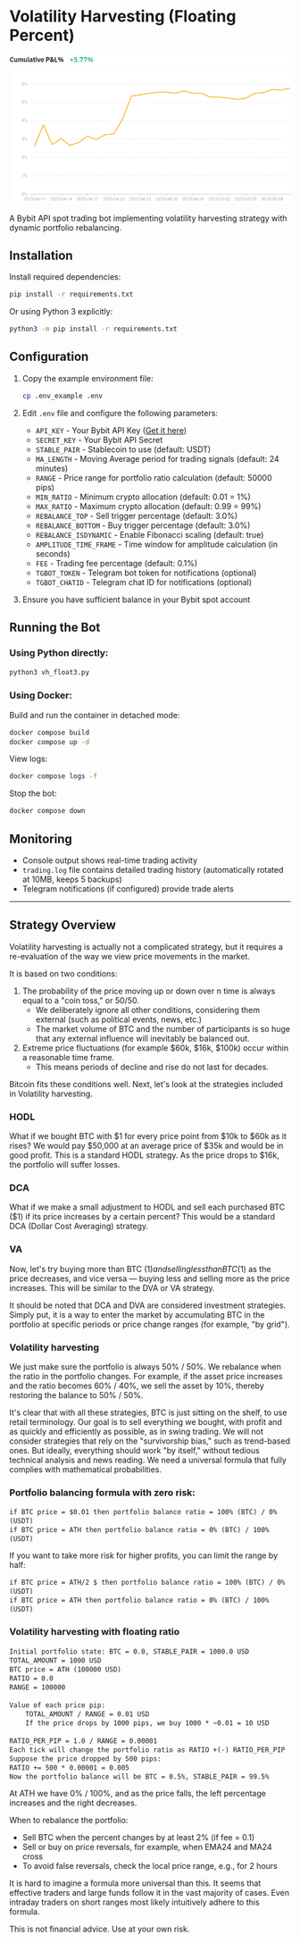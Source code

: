 # Volatility Harvesting (Floating Percent)

![alt text](pnl.png)

A Bybit API spot trading bot implementing volatility harvesting strategy with dynamic portfolio rebalancing.

## Installation

Install required dependencies:

```bash
pip install -r requirements.txt
```

Or using Python 3 explicitly:

```bash
python3 -m pip install -r requirements.txt
```

## Configuration

1. Copy the example environment file:
   ```bash
   cp .env_example .env
   ```

2. Edit `.env` file and configure the following parameters:
   - `API_KEY` - Your Bybit API Key ([Get it here](https://www.bybit.com/app/user/api-management))
   - `SECRET_KEY` - Your Bybit API Secret
   - `STABLE_PAIR` - Stablecoin to use (default: USDT)
   - `MA_LENGTH` - Moving Average period for trading signals (default: 24 minutes)
   - `RANGE` - Price range for portfolio ratio calculation (default: 50000 pips)
   - `MIN_RATIO` - Minimum crypto allocation (default: 0.01 = 1%)
   - `MAX_RATIO` - Maximum crypto allocation (default: 0.99 = 99%)
   - `REBALANCE_TOP` - Sell trigger percentage (default: 3.0%)
   - `REBALANCE_BOTTOM` - Buy trigger percentage (default: 3.0%)
   - `REBALANCE_ISDYNAMIC` - Enable Fibonacci scaling (default: true)
   - `AMPLITUDE_TIME_FRAME` - Time window for amplitude calculation (in seconds)
   - `FEE` - Trading fee percentage (default: 0.1%)
   - `TGBOT_TOKEN` - Telegram bot token for notifications (optional)
   - `TGBOT_CHATID` - Telegram chat ID for notifications (optional)

3. Ensure you have sufficient balance in your Bybit spot account

## Running the Bot

### Using Python directly:

```bash
python3 vh_float3.py
```

### Using Docker:

Build and run the container in detached mode:

```bash
docker compose build
docker compose up -d
```

View logs:

```bash
docker compose logs -f
```

Stop the bot:

```bash
docker compose down
```

## Monitoring

- Console output shows real-time trading activity
- `trading.log` file contains detailed trading history (automatically rotated at 10MB, keeps 5 backups)
- Telegram notifications (if configured) provide trade alerts

--------------

## Strategy Overview

Volatility harvesting is actually not a complicated strategy, but it requires a re-evaluation of the way we view price movements in the market.

It is based on two conditions:
1. The probability of the price moving up or down over n time is always equal to a "coin toss," or 50/50.
    - We deliberately ignore all other conditions, considering them external (such as political events, news, etc.)
    - The market volume of BTC and the number of participants is so huge that any external influence will inevitably be balanced out.
2. Extreme price fluctuations (for example $60k, $16k, $100k) occur within a reasonable time frame.
    - This means periods of decline and rise do not last for decades.

Bitcoin fits these conditions well. Next, let's look at the strategies included in Volatility harvesting.
### HODL
What if we bought BTC with $1 for every price point from $10k to $60k as it rises?
We would pay $50,000 at an average price of $35k and would be in good profit. This is a standard HODL strategy.
As the price drops to $16k, the portfolio will suffer losses.
### DCA
What if we make a small adjustment to HODL and sell each purchased BTC ($1) if its price increases by a certain percent?
This would be a standard DCA (Dollar Cost Averaging) strategy.
### VA
Now, let's try buying more than BTC ($1) and selling less than BTC ($1) as the price decreases, and vice versa — buying less and selling more as the price increases. This will be similar to the DVA or VA strategy.

It should be noted that DCA and DVA are considered investment strategies. Simply put, it is a way to enter the market by accumulating BTC in the portfolio at specific periods or price change ranges (for example, "by grid").
### Volatility harvesting
We just make sure the portfolio is always 50% / 50%.
We rebalance when the ratio in the portfolio changes. For example, if the asset price increases and the ratio becomes 60% / 40%, we sell the asset by 10%, thereby restoring the balance to 50% / 50%.

It's clear that with all these strategies, BTC is just sitting on the shelf, to use retail terminology.
Our goal is to sell everything we bought, with profit and as quickly and efficiently as possible, as in swing trading.
We will not consider strategies that rely on the "survivorship bias," such as trend-based ones.
But ideally, everything should work "by itself," without tedious technical analysis and news reading.
We need a universal formula that fully complies with mathematical probabilities.

 ### Portfolio balancing formula with zero risk:
```
if BTC price = $0.01 then portfolio balance ratio = 100% (BTC) / 0% (USDT)
if BTC price = ATH then portfolio balance ratio = 0% (BTC) / 100% (USDT)
```
If you want to take more risk for higher profits, you can limit the range by half:
```
if BTC price = ATH/2 $ then portfolio balance ratio = 100% (BTC) / 0% (USDT)
if BTC price = ATH then portfolio balance ratio = 0% (BTC) / 100% (USDT)
```

### Volatility harvesting with floating ratio
```
Initial portfolio state: BTC = 0.0, STABLE_PAIR = 1000.0 USD
TOTAL_AMOUNT = 1000 USD
BTC price = ATH (100000 USD)
RATIO = 0.0
RANGE = 100000

Value of each price pip:
    TOTAL_AMOUNT / RANGE = 0.01 USD
    If the price drops by 1000 pips, we buy 1000 * ~0.01 = 10 USD

RATIO_PER_PIP = 1.0 / RANGE = 0.00001
Each tick will change the portfolio ratio as RATIO +(-) RATIO_PER_PIP
Suppose the price dropped by 500 pips:
RATIO += 500 * 0.00001 = 0.005
Now the portfolio balance will be BTC = 0.5%, STABLE_PAIR = 99.5%
```
At ATH we have 0% / 100%, and as the price falls, the left percentage increases and the right decreases.

When to rebalance the portfolio:
- Sell BTC when the percent changes by at least 2% (if fee = 0.1)
- Sell or buy on price reversals, for example, when EMA24 and MA24 cross
- To avoid false reversals, check the local price range, e.g., for 2 hours



It is hard to imagine a formula more universal than this.
It seems that effective traders and large funds follow it in the vast majority of cases.
Even intraday traders on short ranges most likely intuitively adhere to this formula.

This is not financial advice. Use at your own risk.
